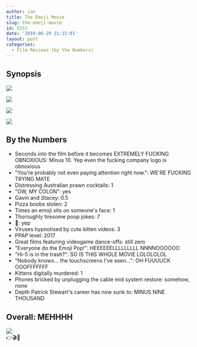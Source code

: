 ```yaml
---
author: ian
title: The Emoji Movie
slug: the-emoji-movie
id: 5253
date: '2019-06-29 21:15:01'
layout: post
categories:
  - Film Reviews (by the Numbers)
---
```


## Synopsis

![](https://ianrenton.com/wp-content/uploads/2019/06/image.png)

![](https://ianrenton.com/wp-content/uploads/2019/06/1.png)

![](https://ianrenton.com/wp-content/uploads/2019/06/2.png)

![](https://ianrenton.com/wp-content/uploads/2019/06/3.png)

## By the Numbers

*   Seconds into the film before it becomes EXTREMELY FUCKING OBNOXIOUS: Minus 10\. Yep even the fucking company logo is obnoxious
*   "You're probably not even paying attention right now.": WE'RE FUCKING TRYING MATE
*   Distressing Australian prawn cocktails: 1
*   "OW, MY COLON": yes
*   Gavin and Stacey: 0.5
*   Pizza boobs stolen: 2
*   Times an emoji sits on someone's face: 1
*   Thoroughly tiresome poop jokes: 7
*   🍆: yep
*   Viruses hypnotised by cute kitten videos: 3
*   PPAP level: 2017
*   Great films featuring videogame dance-offs: still zero
*   "Everyone do the Emoji Pop!": HEEEEEELLLLLLLLL NNNNOOOOOO
*   "Hi-5 is in the trash?": SO IS THIS WHOLE MOVIE LOLOLOLOL
*   "Nobody knows... the touchscreens I've seen...": OH FUUUUCK OOOFFFFFFF
*   Kittens digitally murdered: 1
*   Phones bricked by unplugging the cable mid system restore: somehow, none
*   Depth Patrick Stewart's career has now sunk to: MINUS NINE THOUSAND

## Overall: MEHHHH  
![](https://ianrenton.com/wp-content/uploads/2019/06/emoji-movie-4-e1561835901731.png)  
👉🎬💩